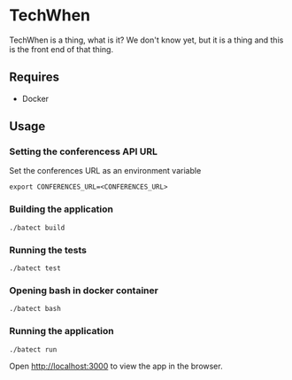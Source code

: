 # TechWhen

TechWhen is a thing, what is it? We don't know yet, but it is a thing and this is the front end of that thing.


## Requires
* Docker

## Usage

### Setting the conferencess API URL
Set the conferences URL as an environment variable

```
export CONFERENCES_URL=<CONFERENCES_URL>
```

### Building the application
```
./batect build
```

### Running the tests
```
./batect test
```

### Opening bash in docker container
```
./batect bash
```

### Running the application
```
./batect run
```

Open [http://localhost:3000](http://localhost:3000) to view the app in the browser.
